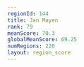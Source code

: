 ```yaml
---
regionId: 144
title: Jan Mayen
rank: 79
meanScore: 70.3
globalMeanScore: 69.25
numRegions: 220
layout: region_score
---
```

